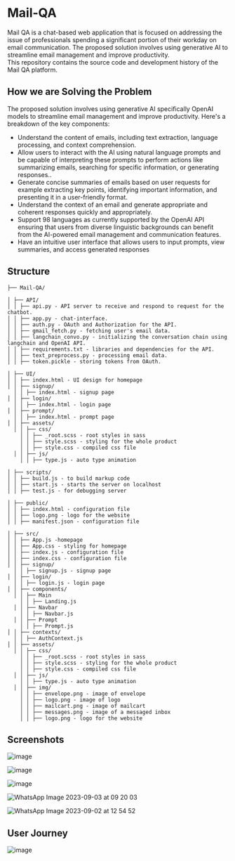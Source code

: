 # Mail-QA
Mail QA is a chat-based web application that is focused on addressing the issue of professionals spending a significant portion of their workday on email communication. 
The proposed solution involves using generative AI to streamline email management and improve productivity.<br>
This repository contains the source code and development history of the Mail QA platform.

## How we are Solving the Problem
The proposed solution involves using generative AI specifically OpenAI models to streamline email management
and improve productivity. Here's a breakdown of the key components:
- Understand the content of emails, including text extraction, language processing,
and context comprehension.
- Allow users to interact with the AI using natural language prompts and be
capable of interpreting these prompts to perform actions like summarizing emails,
searching for specific information, or generating responses..
- Generate concise summaries of emails based on user requests for example
extracting key points, identifying important information, and presenting it in a
user-friendly format.
- Understand the context of an email and generate appropriate and coherent
responses quickly and appropriately.
- Support 98 languages as currently supported by the OpenAI API ensuring that
users from diverse linguistic backgrounds can benefit from the AI-powered email
management and communication features.
- Have an intuitive user interface that allows users to input prompts, view
summaries, and access generated responses

## Structure
```
├── Mail-QA/

│ ├── API/
│ │ ├── api.py - API server to receive and respond to request for the chatbot.
│ │ ├── app.py - chat-interface.
│ │ ├── auth.py - OAuth and Authorization for the API.
│ │ ├── gmail_fetch.py - fetching user's email data.
│ │ ├── langchain_convo.py - initializing the conversation chain using langchain and OpenAI API.
│ │ ├── requirements.txt - libraries and dependencies for the API.
│ │ ├── text_preprocess.py - processing email data.
│ │ ├── token.pickle - storing tokens from OAuth.

│ ├── UI/
│ │ ├── index.html - UI design for homepage
│ │ ├── signup/
  │ │ ├── index.html - signup page
│ │ ├── login/
  │ │ ├── index.html - login page
│ │ ├── prompt/
  │ │ ├── index.html - prompt page
│ │ ├── assets/
  │ │ ├── css/
    │ │ ├── _root.scss - root styles in sass
    │ │ ├── style.scss - styling for the whole product
    │ │ ├── style.css - compiled css file
  │ │ ├── js/
    │ │ ├── type.js - auto type animation

│ ├── scripts/
│ │ ├── build.js - to build markup code
│ │ ├── start.js - starts the server on localhost
│ │ ├── test.js - for debugging server

│ ├── public/
│ │ ├── index.html - configuration file
│ │ ├── logo.png - logo for the website
│ │ ├── manifest.json - configuration file

│ ├── src/
│ │ ├── App.js -homepage
│ │ ├── App.css - styling for homepage
│ │ ├── index.js - configuration file
│ │ ├── index.css - configuration file
│ │ ├── signup/
  │ │ ├── signup.js - signup page
│ │ ├── login/
  │ │ ├── login.js - login page
│ │ ├── components/
  │ │ ├── Main
    │ │ ├── Landing.js
  │ │ ├── Navbar
    │ │ ├── Navbar.js
  │ │ ├── Prompt
    │ │ ├── Prompt.js
│ │ ├── contexts/
  │ │ ├── AuthContext.js
│ │ ├── assets/
  │ │ ├── css/
    │ │ ├── _root.scss - root styles in sass
    │ │ ├── style.scss - styling for the whole product
    │ │ ├── style.css - compiled css file
  │ │ ├── js/
    │ │ ├── type.js - auto type animation
  │ │ ├── img/
    │ │ ├── envelope.png - image of envelope
    │ │ ├── logo.png - image of logo
    │ │ ├── mailcart.png - image of mailcart
    │ │ ├── messages.png - image of a messaged inbox
    │ │ ├── logo.png - logo for the website
```

## Screenshots
![image](https://github.com/KevKibe/Mail-QA/assets/86055894/1b1fa4d2-4eff-4fdc-9568-0f583d1bf22b)

![image](https://github.com/KevKibe/Mail-QA/assets/86055894/34ec481e-e552-4f7b-9181-a3a837ca2358)

![image](https://github.com/KevKibe/Mail-QA/assets/86055894/9a4e6f62-a7d9-4ea2-a22d-f13d9ba55857)

![WhatsApp Image 2023-09-03 at 09 20 03](https://github.com/KevKibe/Mail-QA/assets/86055894/1e468c53-eed8-4b34-989d-201dacc64645)

![WhatsApp Image 2023-09-02 at 12 54 52](https://github.com/KevKibe/Mail-QA/assets/86055894/5c6d1c51-d726-464d-917b-d01c31760091)

## User Journey
![image](https://github.com/KevKibe/Mail-QA/assets/86055894/dc39adba-d6b2-4885-b26b-a5a16f66aaf8)

